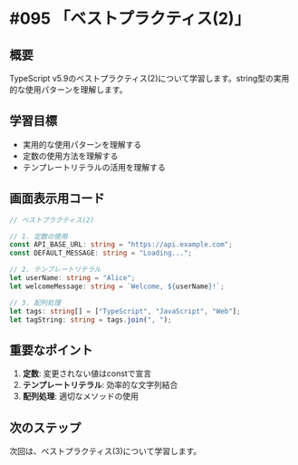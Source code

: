 # #095 「ベストプラクティス(2)」

## 概要
TypeScript v5.9のベストプラクティス(2)について学習します。string型の実用的な使用パターンを理解します。

## 学習目標
- 実用的な使用パターンを理解する
- 定数の使用方法を理解する
- テンプレートリテラルの活用を理解する

## 画面表示用コード

```typescript
// ベストプラクティス(2)

// 1. 定数の使用
const API_BASE_URL: string = "https://api.example.com";
const DEFAULT_MESSAGE: string = "Loading...";

// 2. テンプレートリテラル
let userName: string = "Alice";
let welcomeMessage: string = `Welcome, ${userName}!`;

// 3. 配列処理
let tags: string[] = ["TypeScript", "JavaScript", "Web"];
let tagString: string = tags.join(", ");
```

## 重要なポイント
1. **定数**: 変更されない値はconstで宣言
2. **テンプレートリテラル**: 効率的な文字列結合
3. **配列処理**: 適切なメソッドの使用

## 次のステップ
次回は、ベストプラクティス(3)について学習します。